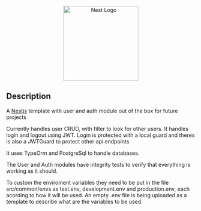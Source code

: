 <p align="center">
  <a href="http://nestjs.com/" target="blank"><img src="https://nestjs.com/img/logo-small.svg" width="200" alt="Nest Logo" /></a>
</p>


## Description

A [Nestjs](https://github.com/nestjs/nest) template with user and auth module out of the box for future projects

Currently handles user CRUD, with filter to look for other users. It handles login and logout using JWT. 
Login is protected with a local guard and theres is also a JWTGuard to protect other api endpoints

It uses TypeOrm and PostgreSql to handle databases.

The User and Auth modules have integrity tests to verify that everything is working as it should.

To custom the enviroment variables they need to be put in the file src/common/envs as test.env, development.env and production.env, each acording to how it will be used. An empty .env file is being uploaded as a template to describe what are the variables to be used.
